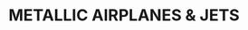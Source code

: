 ---
title: "METALLIC AIRPLANES & JETS"
price: "TBA"
desc: "Opis nije dostupan"
img_path: "/assets/img/A.MIG-7423.jpg"
brand: AMMO
available: true
cat: "weathering"
subcat: "AIRPLANE WEATHERING SETS"
subsubcat: "SS"
---